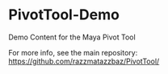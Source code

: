# PivotTool-Demo
Demo Content for the Maya Pivot Tool

For more info, see the main repository: https://github.com/razzmatazzbaz/PivotTool/
